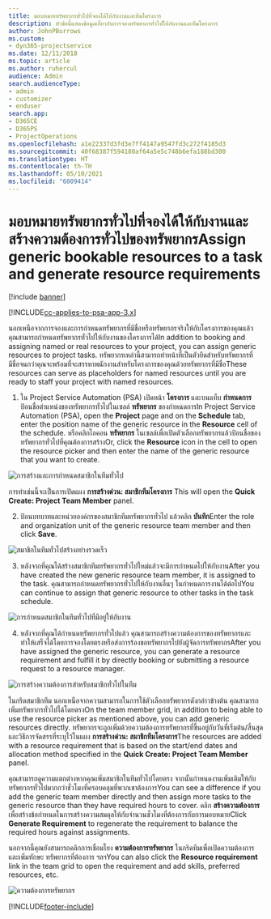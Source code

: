 ```yaml
---
title: มอบหมายทรัพยากรทั่วไปที่จองได้ให้กับงานและทีมโครงการ
description: หัวข้อนี้แสดงข้อมูลเกี่ยวกับการจองทรัพยากรทั่วไปให้กับงานและทีมโครงการ
author: JohnPBurrows
ms.custom:
- dyn365-projectservice
ms.date: 12/11/2018
ms.topic: article
ms.author: ruhercul
audience: Admin
search.audienceType:
- admin
- customizer
- enduser
search.app:
- D365CE
- D365PS
- ProjectOperations
ms.openlocfilehash: a1e22337d3fd3e7ff4147a9547fd3c272f4185d3
ms.sourcegitcommit: 40f68387f594180af64a5e5c748b6efa188bd300
ms.translationtype: HT
ms.contentlocale: th-TH
ms.lasthandoff: 05/10/2021
ms.locfileid: "6009414"
---
```

# <a name="assign-generic-bookable-resources-to-a-task-and-generate-resource-requirements"></a><span data-ttu-id="12816-103">มอบหมายทรัพยากรทั่วไปที่จองได้ให้กับงานและสร้างความต้องการทั่วไปของทรัพยากร</span><span class="sxs-lookup"><span data-stu-id="12816-103">Assign generic bookable resources to a task and generate resource requirements</span></span> 

[!include [banner](../includes/psa-now-project-operations.md)]

[!INCLUDE[cc-applies-to-psa-app-3.x](../includes/cc-applies-to-psa-app-3x.md)]

<span data-ttu-id="12816-104">นอกเหนือจากการจองและการกำหนดทรัพยากรที่มีชื่อหรือทรัพยากรจริงให้กับโครงการของคุณแล้ว คุณสามารถกำหนดทรัพยากรทั่วไปให้กับงานของโครงการได้</span><span class="sxs-lookup"><span data-stu-id="12816-104">In addition to booking and assigning named or real resources to your project, you can assign generic resources to project tasks.</span></span> <span data-ttu-id="12816-105">ทรัพยากรเหล่านี้สามารถทำหน้าที่เป็นตัวยึดสำหรับทรัพยากรที่มีชื่อจนกว่าคุณจะพร้อมที่จะสรรหาพนักงานสำหรับโครงการของคุณด้วยทรัพยากรที่มีชื่อ</span><span class="sxs-lookup"><span data-stu-id="12816-105">These resources can serve as placeholders for named resources until you are ready to staff your project with named resources.</span></span> 

1. <span data-ttu-id="12816-106">ใน Project Service Automation (PSA) เปิดหน้า **โครงการ** และบนแท็บ **กำหนดการ** ป้อนชื่อตำแหน่งของทรัพยากรทั่วไปในเซลล์ **ทรัพยากร** ของกำหนดการ</span><span class="sxs-lookup"><span data-stu-id="12816-106">In Project Service Automation (PSA), open the **Project** page and on the **Schedule** tab, enter the position name of the generic resource in the **Resource** cell of the schedule.</span></span> <span data-ttu-id="12816-107">หรือคลิกไอคอน **ทรัพยากร** ในเซลล์เพื่อเปิดตัวเลือกทรัพยากรแล้วป้อนชื่อของทรัพยากรทั่วไปที่คุณต้องการสร้าง</span><span class="sxs-lookup"><span data-stu-id="12816-107">Or, click the **Resource** icon in the cell to open the resource picker and then enter the name of the generic resource that you want to create.</span></span>

![การสร้างและการกำหนดสมาชิกในทีมทั่วไป](media/RM-how-to-9.png)

<span data-ttu-id="12816-109">การทำเช่นนี้จะเป็นการเปิดแผง **การสร้างด่วน: สมาชิกทีมโครงการ** </span><span class="sxs-lookup"><span data-stu-id="12816-109">This will open the **Quick Create: Project Team Member** panel.</span></span> 

2. <span data-ttu-id="12816-110">ป้อนบทบาทและหน่วยองค์กรของสมาชิกทีมทรัพยากรทั่วไป แล้วคลิก **บันทึก**</span><span class="sxs-lookup"><span data-stu-id="12816-110">Enter the role and organization unit of the generic resource team member and then click **Save**.</span></span>

![สมาชิกในทีมทั่วไปสร้างอย่างรวดเร็ว](media/RM-how-to-10.png)

3. <span data-ttu-id="12816-112">หลังจากที่คุณได้สร้างสมาชิกทีมทรัพยากรทั่วไปใหม่แล้วจะมีการกำหนดไปให้กับงาน</span><span class="sxs-lookup"><span data-stu-id="12816-112">After you have created the new generic resource team member, it is assigned to the task.</span></span> <span data-ttu-id="12816-113">คุณสามารถกำหนดทรัพยากรทั่วไปให้กับงานอื่นๆ ในกำหนดการงานได้ต่อไป</span><span class="sxs-lookup"><span data-stu-id="12816-113">You can continue to assign that generic resource to other tasks in the task schedule.</span></span>

![การกำหนดสมาชิกในทีมทั่วไปที่มีอยู่ให้กับงาน](media/RM-how-to-11.png)

4. <span data-ttu-id="12816-115">หลังจากที่คุณได้กำหนดทรัพยากรทั่วไปแล้ว คุณสามารถสร้างความต้องการของทรัพยากรและทำให้เสร็จได้โดยการจองโดยตรงหรือส่งการร้องขอทรัพยากรไปยังผู้จัดการทรัพยากร</span><span class="sxs-lookup"><span data-stu-id="12816-115">After you have assigned the generic resource, you can generate a resource requirement and fulfill it by directly booking or submitting a resource request to a resource manager.</span></span>

![การสร้างความต้องการสำหรับสมาชิกทั่วไปในทีม](media/RM-how-to-12.png)

<span data-ttu-id="12816-117">ในกริดสมาชิกทีม นอกเหนือจากความสามารถในการใช้ตัวเลือกทรัพยากรดังกล่าวข้างต้น คุณสามารถเพิ่มทรัพยากรทั่วไปได้โดยตรง</span><span class="sxs-lookup"><span data-stu-id="12816-117">On the team member grid, in addition to being able to use the resource picker as mentioned above, you can add generic resources directly.</span></span> <span data-ttu-id="12816-118">ทรัพยากรจะถูกเพิ่มด้วยความต้องการทรัพยากรที่ขึ้นอยู่กับวันที่เริ่มต้น/สิ้นสุด และวิธีการจัดสรรที่ระบุไว้ในแผง **การสร้างด่วน: สมาชิกทีมโครงการ**</span><span class="sxs-lookup"><span data-stu-id="12816-118">The resources are added with a resource requirement that is based on the start/end dates and allocation method specified in the **Quick Create: Project Team Member** panel.</span></span>

<span data-ttu-id="12816-119">คุณสามารถดูความแตกต่างหากคุณเพิ่มสมาชิกในทีมทั่วไปโดยตรง จากนั้นกำหนดงานเพิ่มเติมให้กับทรัพยากรทั่วไปมากกว่าชั่วโมงที่ครอบคลุมที่พวกเขาต้องการ</span><span class="sxs-lookup"><span data-stu-id="12816-119">You can see a difference if you add the generic team member directly and then assign more tasks to the generic resource than they have required hours to cover.</span></span> <span data-ttu-id="12816-120">คลิก **สร้างความต้องการ** เพื่อสร้างข้อกำหนดในการสร้างความสมดุลให้กับจำนวนชั่วโมงที่ต้องการกับการมอบหมาย</span><span class="sxs-lookup"><span data-stu-id="12816-120">Click **Generate Requirement** to regenerate the requirement to balance the required hours against assignments.</span></span>

<span data-ttu-id="12816-121">นอกจากนี้คุณยังสามารถคลิกการเชื่อมโยง **ความต้องการทรัพยากร** ในกริดทีมเพื่อเปิดความต้องการและเพิ่มทักษะ ทรัพยากรที่ต้องการ ฯลฯ</span><span class="sxs-lookup"><span data-stu-id="12816-121">You can also click the **Resource requirement** link in the team grid to open the requirement and add skills, preferred resources, etc.</span></span>

![ความต้องการทรัพยากร](media/RM-how-to-13.png)



[!INCLUDE[footer-include](../includes/footer-banner.md)]